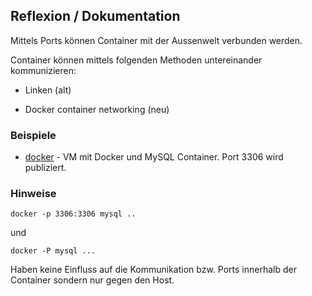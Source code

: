 ﻿Reflexion / Dokumentation
-------------------------

Mittels Ports können Container mit der Aussenwelt verbunden werden.


Container können mittels folgenden Methoden untereinander kommunizieren:

* Linken (alt)

* Docker container networking (neu)

### Beispiele

* [docker](https://github.com/mc-b/devops/tree/master/docker/mysql/) - VM mit Docker und MySQL Container. Port 3306 wird publiziert.

### Hinweise

	docker -p 3306:3306 mysql ..

und 

	docker -P mysql ...
	
Haben keine Einfluss auf die Kommunikation bzw. Ports innerhalb der Container sondern nur gegen den Host.